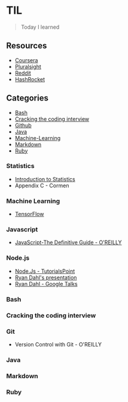 # TIL
>Today I learned

## Resources
- [Coursera](https://www.coursera.org/)
- [Pluralsight](https://www.pluralsight.com/)
- [Reddit](https://www.reddit.com/r/todayilearned/)
- [HashRocket](https://til.hashrocket.com/)

## Categories
* [Bash](#bash)
* [Cracking the coding interview](#ctci)
* [Github](#github)
* [Java](#java)
* [Machine-Learning](#ml)
* [Markdown](#markdown)
* [Ruby](#ruby)

### Statistics
- [Introduction to Statistics](https://www.udacity.com/course/intro-to-statistics--st101)
- Appendix C - Cormen

### Machine Learning
- [TensorFlow](https://www.tensorflow.org/versions/r0.10/tutorials/index.html)

### Javascript
- [JavaScript-The Definitive Guide - O'REILLY](http://docstore.mik.ua/orelly/webprog/jscript/)

### Node.js
- [Node.Js - TutorialsPoint](http://www.tutorialspoint.com/nodejs/)
- [Ryan Dahl's presentation](https://www.youtube.com/watch?v=jo_B4LTHi3I)
- [Ryan Dahl - Google Talks](https://www.youtube.com/watch?v=F6k8lTrAE2g)

### Bash

### Cracking the coding interview

### Git
- Version Control with Git - O'REILLY

### Java

### Markdown

### Ruby
